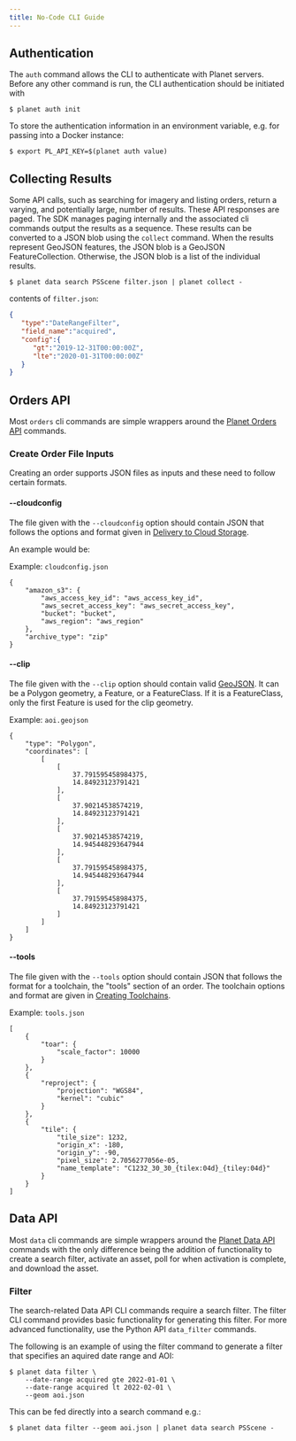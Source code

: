 ```yaml
---
title: No-Code CLI Guide
---
```



## Authentication

The `auth` command allows the CLI to authenticate with Planet servers. Before
any other command is run, the CLI authentication should be initiated with

```console
$ planet auth init
```

To store the authentication information in an environment variable, e.g.
for passing into a Docker instance:

```console
$ export PL_API_KEY=$(planet auth value)
```


## Collecting Results

Some API calls, such as searching for imagery and listing orders, return a
varying, and potentially large, number of results. These API responses are
paged. The SDK manages paging internally and the associated cli commands
output the results as a sequence. These results can be converted to a JSON blob
using the `collect` command. When the results
represent GeoJSON features, the JSON blob is a GeoJSON FeatureCollection.
Otherwise, the JSON blob is a list of the individual results.

```console
$ planet data search PSScene filter.json | planet collect -
```

contents of `filter.json`:

```json
{
   "type":"DateRangeFilter",
   "field_name":"acquired",
   "config":{
      "gt":"2019-12-31T00:00:00Z",
      "lte":"2020-01-31T00:00:00Z"
   }
}
```

## Orders API

Most `orders` cli commands are simple wrappers around the
[Planet Orders API](https://developers.planet.com/docs/orders/reference/#tag/Orders)
commands.


### Create Order File Inputs

Creating an order supports JSON files as inputs and these need to follow certain
formats.


#### --cloudconfig
The file given with the `--cloudconfig` option should contain JSON that follows
the options and format given in
[Delivery to Cloud Storage](https://developers.planet.com/docs/orders/delivery/#delivery-to-cloud-storage).

An example would be:

Example: `cloudconfig.json`
```
{
    "amazon_s3": {
        "aws_access_key_id": "aws_access_key_id",
        "aws_secret_access_key": "aws_secret_access_key",
        "bucket": "bucket",
        "aws_region": "aws_region"
    },
    "archive_type": "zip"
}
```

#### --clip
The file given with the `--clip` option should contain valid [GeoJSON](https://geojson.org/).
It can be a Polygon geometry, a Feature, or a FeatureClass. If it is a FeatureClass,
only the first Feature is used for the clip geometry.

Example: `aoi.geojson`
```
{
    "type": "Polygon",
    "coordinates": [
        [
            [
                37.791595458984375,
                14.84923123791421
            ],
            [
                37.90214538574219,
                14.84923123791421
            ],
            [
                37.90214538574219,
                14.945448293647944
            ],
            [
                37.791595458984375,
                14.945448293647944
            ],
            [
                37.791595458984375,
                14.84923123791421
            ]
        ]
    ]
}
```

#### --tools
The file given with the `--tools` option should contain JSON that follows the
format for a toolchain, the "tools" section of an order. The toolchain options
and format are given in
[Creating Toolchains](https://developers.planet.com/docs/orders/tools-toolchains/#creating-toolchains).

Example: `tools.json`
```
[
    {
        "toar": {
            "scale_factor": 10000
        }
    },
    {
        "reproject": {
            "projection": "WGS84",
            "kernel": "cubic"
        }
    },
    {
        "tile": {
            "tile_size": 1232,
            "origin_x": -180,
            "origin_y": -90,
            "pixel_size": 2.7056277056e-05,
            "name_template": "C1232_30_30_{tilex:04d}_{tiley:04d}"
        }
    }
]
```

## Data API

Most `data` cli commands are simple wrappers around the
[Planet Data API](https://developers.planet.com/docs/apis/data/reference/)
commands with the only difference being the addition of functionality to create
a search filter, activate an asset, poll for when activation is complete, and
download the asset.


### Filter

The search-related Data API CLI commands require a search filter. The filter
CLI command provides basic functionality for generating this filter. For
more advanced functionality, use the Python API `data_filter` commands.

The following is an example of using the filter command to generate a filter
that specifies an aquired date range and AOI:

```console
$ planet data filter \
    --date-range acquired gte 2022-01-01 \
    --date-range acquired lt 2022-02-01 \
    --geom aoi.json
```

This can be fed directly into a search command e.g.:

```console
$ planet data filter --geom aoi.json | planet data search PSScene -
```
